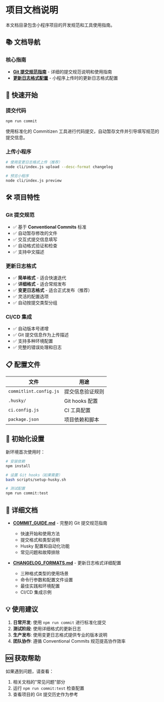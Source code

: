 # 项目文档说明

本文档目录包含小程序项目的开发规范和工具使用指南。

## 📚 文档导航

### 核心指南
- **[Git 提交规范指南](COMMIT_GUIDE.md)** - 详细的提交规范说明和使用指南
- **[更新日志格式配置](CHANGELOG_FORMATS.md)** - 小程序上传时的更新日志格式配置

## 🚀 快速开始

### 提交代码
```bash
npm run commit
```
使用标准化的 Commitizen 工具进行代码提交，自动暂存文件并引导填写规范的提交信息。

### 上传小程序
```bash
# 使用变更日志格式上传（推荐）
node cli/index.js upload --desc-format changelog

# 预览小程序
node cli/index.js preview
```

## 🛠️ 项目特性

### Git 提交规范
- ✅ 基于 **Conventional Commits** 标准
- ✅ 自动暂存修改的文件
- ✅ 交互式提交信息填写
- ✅ 自动格式验证和检查
- ✅ 支持中文描述

### 更新日志格式
- ✅ **简单格式** - 适合快速迭代
- ✅ **详细格式** - 适合常规发布
- ✅ **变更日志格式** - 适合正式发布（推荐）
- ✅ 灵活的配置选项
- ✅ 自动按提交类型分组

### CI/CD 集成
- ✅ 自动版本号递增
- ✅ Git 提交信息作为上传描述
- ✅ 支持多种环境配置
- ✅ 完整的错误处理和日志

## 📋 配置文件

| 文件 | 用途 |
|------|------|
| `commitlint.config.js` | 提交信息验证规则 |
| `.husky/` | Git hooks 配置 |
| `ci.config.js` | CI 工具配置 |
| `package.json` | 项目依赖和脚本 |

## 🔧 初始化设置

新环境首次使用时：

```bash
# 安装依赖
npm install

# 设置 Git hooks（如果需要）
bash scripts/setup-husky.sh

# 测试配置
npm run commit:test
```

## 📖 详细文档

- **[COMMIT_GUIDE.md](COMMIT_GUIDE.md)** - 完整的 Git 提交规范指南
  - 快速开始和使用方法
  - 提交格式和类型说明
  - Husky 配置和自动化功能
  - 常见问题和故障排除

- **[CHANGELOG_FORMATS.md](CHANGELOG_FORMATS.md)** - 更新日志格式详细配置
  - 三种格式类型的使用场景
  - 命令行参数和配置文件设置
  - 最佳实践和环境配置
  - CI/CD 集成示例

## 💡 使用建议

1. **日常开发**: 使用 `npm run commit` 进行标准化提交
2. **测试阶段**: 使用详细格式的更新日志
3. **生产发布**: 使用变更日志格式提供专业的版本说明
4. **团队协作**: 遵循 Conventional Commits 规范提高协作效率

## 🆘 获取帮助

如果遇到问题，请查看：
1. 相关文档的"常见问题"部分
2. 运行 `npm run commit:test` 检查配置
3. 查看项目的 Git 提交历史作为参考
